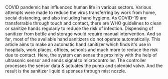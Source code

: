 COVID pandemic has influenced human life in various sectors.
Various attempts were made to reduce the virus transferring by work
from home, social distancing, and also including hand hygiene. As
COVID-19 are transferrable through touch and contact, there are WHO
guidelines to clean or sanitize hands regularly to reduce the risk
of infection. Dispensing of sanitizer from bottle and storage would
require manual intervention. And so far, most of the available hand
sanitizers do not operate automatically. This article aims to make
an automatic hand sanitizer which finds it's use in hospitals, work
places, offices, schools and much more to reduce the risk due to
contact. Here, the system can sense the proximity with the help of
ultrasonic sensor and sends signal to microcontroller. The controller processes the sensor data & actuates the pump
and solenoid valve. And the result is the sanitizer liquid
dispenses through mist nozzle.
